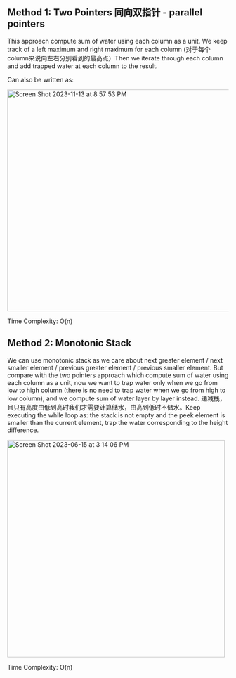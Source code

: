 ## Method 1: Two Pointers 同向双指针 - parallel pointers

This approach compute sum of water using each column as a unit. We keep track of a left maximum and right maximum for each column (对于每个column来说向左右分别看到的最高点）Then we iterate through each column and add trapped water at each column to the result.

 Can also be written as:

 <img width="505" alt="Screen Shot 2023-11-13 at 8 57 53 PM" src="https://github.com/MaiJi97/Leetcode/assets/106039830/36e9e9a2-e463-4c71-8235-eb703ffa282d">


Time Complexity: O(n)

## Method 2: Monotonic Stack

We can use monotonic stack as we care about next greater element / next smaller element / previous greater element / previous smaller element. But compare with the two pointers approach which compute sum of water using each column as a unit, now we want to trap water only when we go from low to high column (there is no need to trap water when we go from high to low column), and we compute sum of water layer by layer instead. 递减栈，且只有高度由低到高时我们才需要计算储水，由高到低时不储水。Keep executing the while loop as: the stack is not empty and the peek element is smaller than the current element, trap the water corresponding to the height difference.

<img width="495" alt="Screen Shot 2023-06-15 at 3 14 06 PM" src="https://github.com/MaiJi97/Leetcode/assets/106039830/ffda4faa-5ae7-45d5-acb0-5c48bbaa4dda.png">

Time Complexity: O(n)
